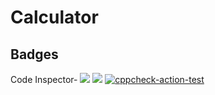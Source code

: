 # Calculator
## Badges
Code Inspector-   ![](https://api.codiga.io/project/29841/score/svg)
![](https://api.codiga.io/project/29841/status/svg)
[![cppcheck-action-test](https://github.com/SanketWalke8498/M2_Embedded_Projectgoal/actions/workflows/cppcheck.yml/badge.svg?branch=main)](https://github.com/SanketWalke8498/M2_Embedded_Projectgoal/actions/workflows/cppcheck.yml)
